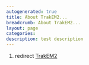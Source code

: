 ```yaml
---
autogenerated: true
title: About TrakEM2...
breadcrumb: About TrakEM2...
layout: page
categories: 
description: test description
---
```


1.  redirect [TrakEM2](TrakEM2 "wikilink")
